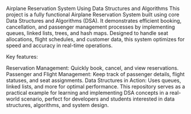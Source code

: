 Airplane Reservation System Using Data Structures and Algorithms
This project is a fully functional Airplane Reservation System built using core Data Structures and Algorithms (DSA). It demonstrates efficient booking, cancellation, and passenger management processes by implementing queues, linked lists, trees, and hash maps. Designed to handle seat allocations, flight schedules, and customer data, this system optimizes for speed and accuracy in real-time operations.

Key features:

Reservation Management: Quickly book, cancel, and view reservations.
Passenger and Flight Management: Keep track of passenger details, flight statuses, and seat assignments.
Data Structures in Action: Uses queues, linked lists, and more for optimal performance.
This repository serves as a practical example for learning and implementing DSA concepts in a real-world scenario, perfect for developers and students interested in data structures, algorithms, and system design.
